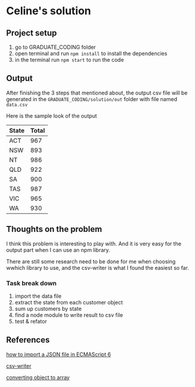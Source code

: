 # Celine's solution

## Project setup
1. go to GRADUATE_CODING folder
2. open terminal and run `npm install` to install the dependencies
3. in the terminal run `npm start` to run the code


## Output 
After finishing the 3 steps that mentioned about, the output csv file will be generated in the `GRADUATE_CODING/solution/out` folder with file named `data.csv`

Here is the sample look of the output

State|Total
--- | --- 
ACT | 967
NSW | 893
NT | 986
QLD | 922
SA | 900
TAS | 987
VIC | 965
WA | 930



## Thoughts on the problem
I think this problem is interesting to play with. And it is very easy for the output part when I can use an npm library. 

There are still some research need to be done for me when choosing wwhich library to use, and the csv-writer is what I found the easiest so far.

### Task break down
1. import the data file
2. extract the state from each customer object
3. sum up customers by state
4. find a node module to write result to csv file
5. test & refator


## References
[how to import a JSON file in ECMAScript 6](https://stackoverflow.com/questions/34944099/how-to-import-a-json-file-in-ecmascript-6)

[csv-writer](https://www.npmjs.com/package/csv-writer)

[converting object to array](https://www.samanthaming.com/tidbits/76-converting-object-to-array/)

